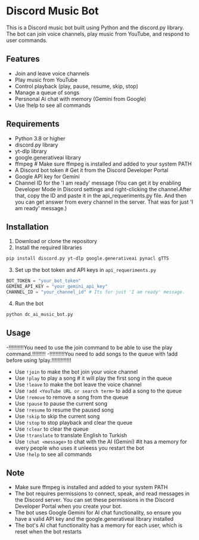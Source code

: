 # Discord Music Bot
This is a Discord music bot built using Python and the discord.py library. The bot can join voice channels, play music from YouTube, and respond to user commands.

## Features
- Join and leave voice channels
- Play music from YouTube
- Control playback (play, pause, resume, skip, stop)
- Manage a queue of songs
- Persnonal Ai chat with memory (Gemini from Google)
- Use !help to see all commands

## Requirements
- Python 3.8 or higher
- discord.py library
- yt-dlp library
- google.generativeai library
- ffmpeg # Make sure ffmpeg is installed and added to your system PATH
- A Discord bot token # Get it from the Discord Developer Portal
- Google API key for Gemini
- Channel ID for the 'I am ready' message (You can get it by enabling Developer Mode in Discord settings and right-clicking the channel.After that, copy the ID and paste it in the api_requeriments.py file. And then you can get answer from every channel in the server. That was for just 'I am ready' message.)

## Installation
1. Download or clone the repository
2. Install the required libraries
```bash
pip install discord.py yt-dlp google.generativeai pynacl gTTS 
```
3. Set up the bot token and API keys in `api_requeriments.py`
```python
BOT_TOKEN = "your_bot_token"
GEMINI_API_KEY = "your_gemini_api_key"
CHANNEL_ID = "your_channel_id" # Its for just 'I am ready' message.
```
4. Run the bot
```bash
python dc_ai_music_bot.py
```
## Usage
-!!!!!!!!!!You need to use the join command to be able to use the play command.!!!!!!!!!
-!!!!!!!!!!You need to add songs to the queue with !add before using !play.!!!!!!!!!!!!!
- Use `!join` to make the bot join your voice channel
- Use `!play` to play a song # it will play the first song in the queue
- Use `!leave` to make the bot leave the voice channel
- Use `!add <YouTube URL or search term>` to add a song to the queue
- Use `!remove` to remove a song from the queue
- Use `!pause` to pause the current song
- Use `!resume` to resume the paused song
- Use `!skip` to skip the current song
- Use `!stop` to stop playback and clear the queue
- Use `!clear` to clear the queue
- Use `!translate` to translate English to Turkish
- Use `!chat <message>` to chat with the AI (Gemini) #it has a memory for every people who uses it unleess you restart the bot
- Use `!help` to see all commands
## Note
- Make sure ffmpeg is installed and added to your system PATH
- The bot requires permissions to connect, speak, and read messages in the Discord server. You can set these permissions in the Discord Developer Portal when you create your bot.
- The bot uses Google Gemini for AI chat functionality, so ensure you have a valid API key and the google.generativeai library installed
- The bot's AI chat functionality has a memory for each user, which is reset when the bot restarts










